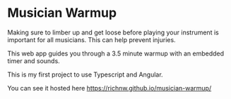 # Musician Warmup

Making sure to limber up and get loose before playing your instrument is important for all musicians. This can help prevent injuries.

This web app guides you through a 3.5 minute warmup with an embedded timer and sounds.

This is my first project to use Typescript and Angular.

You can see it hosted here https://richnw.github.io/musician-warmup/
